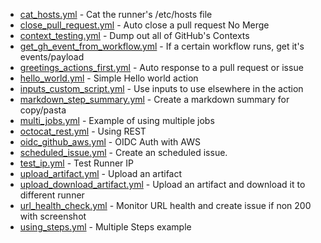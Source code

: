 - [cat_hosts.yml](cat_hosts.yml) - Cat the runner's /etc/hosts file
- [close_pull_request.yml](close_pull_request.yml) - Auto close a pull request No Merge
- [context_testing.yml](context_testing.yml) - Dump out all of GitHub's Contexts
- [get_gh_event_from_workflow.yml](get_gh_event_from_workflow.yml) - If a certain workflow runs, get it's events/payload
- [greetings_actions_first.yml](greetings_actions_first.yml) - Auto response to a pull request or issue
- [hello_world.yml](hello_world.yml) - Simple Hello world action
- [inputs_custom_script.yml](inputs_custom_script.yml) - Use inputs to use elsewhere in the action
- [markdown_step_summary.yml](markdown_step_summary.yml) - Create a markdown summary for copy/pasta
- [multi_jobs.yml](multi_jobs.yml) - Example of using multiple jobs
- [octocat_rest.yml](octocat_rest.yml) - Using REST
- [oidc_github_aws.yml](oidc_github_aws.yml) - OIDC Auth with AWS
- [scheduled_issue.yml](scheduled_issue.yml) - Create an scheduled issue.
- [test_ip.yml](test_ip.yml) - Test Runner IP
- [upload_artifact.yml](upload_artifact.yml) - Upload an artifact
- [upload_download_artifact.yml](upload_download_artifact.yml) - Upload an artifact and download it to different runner
- [url_health_check.yml](url_health_check.yml) - Monitor URL health and create issue if non 200 with screenshot
- [using_steps.yml](using_steps.yml) - Multiple Steps example
